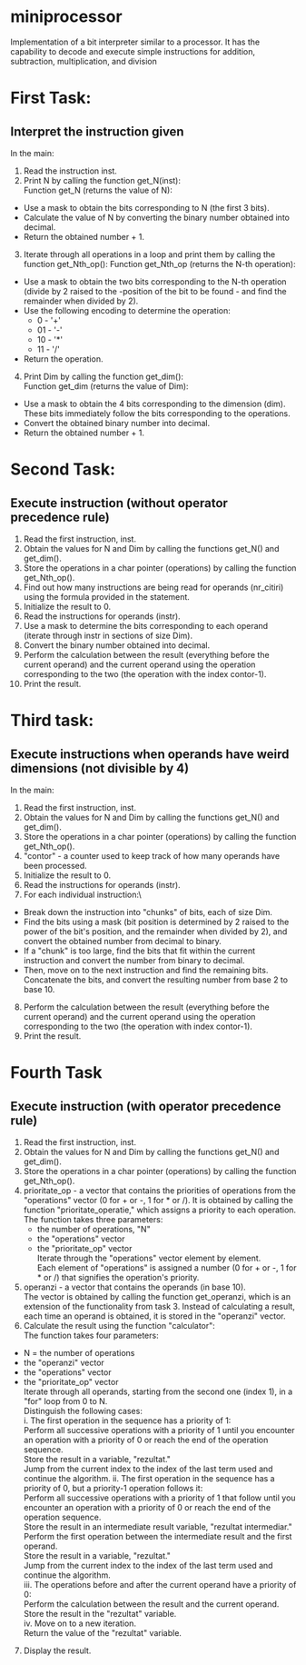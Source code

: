 # miniprocessor
Implementation of a bit interpreter similar to a processor. It has the capability to decode and execute simple instructions for addition, subtraction, multiplication, and division

# First Task:
## Interpret the instruction given
In the main:

1. Read the instruction inst.
2. Print N by calling the function get_N(inst):\
   Function get_N (returns the value of N):
- Use a mask to obtain the bits corresponding to N (the first 3 bits).
- Calculate the value of N by converting the binary number obtained into decimal.
- Return the obtained number + 1.
3. Iterate through all operations in a loop and print them by calling the function get_Nth_op():
   Function get_Nth_op (returns the N-th operation):
  - Use a mask to obtain the two bits corresponding to the N-th operation (divide by 2 raised to the -position of the bit to be found - and find the remainder when divided by 2).
  -  Use the following encoding to determine the operation:
     - 0 - '+'
     - 01 - '\-'
     - 10 - '*'
     - 11 - '/'
- Return the operation.
4. Print Dim by calling the function get_dim():\
   Function get_dim (returns the value of Dim):
  - Use a mask to obtain the 4 bits corresponding to the dimension (dim).
These bits immediately follow the bits corresponding to the operations.
- Convert the obtained binary number into decimal.
-  Return the obtained number + 1.

# Second Task:
## Execute instruction (without operator precedence rule)

1. Read the first instruction, inst.
2. Obtain the values for N and Dim by calling the functions get_N() and get_dim().
3. Store the operations in a char pointer (operations) by calling the function get_Nth_op().
4. Find out how many instructions are being read for operands (nr_citiri) using the formula provided in the statement.
5. Initialize the result to 0.
6. Read the instructions for operands (instr).
7. Use a mask to determine the bits corresponding to each operand (iterate through instr in sections of size Dim).
8. Convert the binary number obtained into decimal.
9. Perform the calculation between the result (everything before the current operand) and the current operand using the operation corresponding to the two (the operation with the index contor-1).
10. Print the result.
    
# Third task:
## Execute instructions when operands have weird dimensions (not divisible by 4)

In the main:

1. Read the first instruction, inst.
2. Obtain the values for N and Dim by calling the functions get_N() and get_dim().
3. Store the operations in a char pointer (operations) by calling the function get_Nth_op().
4. "contor" - a counter used to keep track of how many operands have been processed.
5. Initialize the result to 0.
6. Read the instructions for operands (instr).
7. For each individual instruction:\
- Break down the instruction into "chunks" of bits, each of size Dim.
- Find the bits using a mask (bit position is determined by 2 raised to the power of the bit's position, and the remainder when divided by 2), and convert the obtained number from decimal to binary.
- If a "chunk" is too large, find the bits that fit within the current instruction and convert the number from binary to decimal.
- Then, move on to the next instruction and find the remaining bits. Concatenate the bits, and convert the resulting number from base 2 to base 10.
8. Perform the calculation between the result (everything before the current operand) and the current operand using the operation corresponding to the two (the operation with index contor-1).
9. Print the result.

# Fourth Task
## Execute instruction (with operator precedence rule)

1. Read the first instruction, inst.
2. Obtain the values for N and Dim by calling the functions get_N() and get_dim().
3. Store the operations in a char pointer (operations) by calling the function get_Nth_op().
4. prioritate_op - a vector that contains the priorities of operations from the "operations" vector (0 for + or -, 1 for * or /). It is obtained by calling the function "prioritate_operatie," which assigns a priority to each operation.\
	The function takes three parameters:
	- the number of operations, "N"
	- the "operations" vector
	- the "prioritate_op" vector\
	Iterate through the "operations" vector element by element.\
	Each element of "operations" is assigned a number (0 for + or -, 1 for * or /) that signifies the operation's priority.
5. operanzi - a vector that contains the operands (in base 10).\
The vector is obtained by calling the function get_operanzi, which is an extension of the functionality from task 3. Instead of calculating a result, each time an operand is obtained, it is stored in the "operanzi" vector.
6. Calculate the result using the function "calculator":\
The function takes four parameters:
- N = the number of operations
- the "operanzi" vector
- the "operations" vector
- the "prioritate_op" vector\
Iterate through all operands, starting from the second one (index 1), in a "for" loop from 0 to N.\
Distinguish the following cases:\
	i. The first operation in the sequence has a priority of 1:\
Perform all successive operations with a priority of 1 until you encounter an operation with a priority of 0 or reach the end of the operation sequence.\
Store the result in a variable, "rezultat."\
Jump from the current index to the index of the last term used and continue the algorithm.
	ii. The first operation in the sequence has a priority of 0, but a priority-1 operation follows it:\
Perform all successive operations with a priority of 1 that follow until you encounter an operation with a priority of 0 or reach the end of the operation sequence.\
Store the result in an intermediate result variable, "rezultat intermediar."\
Perform the first operation between the intermediate result and the first operand.\
Store the result in a variable, "rezultat."\
Jump from the current index to the index of the last term used and continue the algorithm.\
	iii. The operations before and after the current operand have a priority of 0:\
Perform the calculation between the result and the current operand.\
Store the result in the "rezultat" variable.\
	iv. Move on to a new iteration.\
Return the value of the "rezultat" variable.
7. Display the result.
